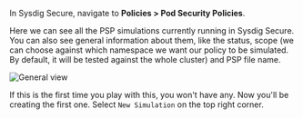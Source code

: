 In Sysdig Secure, navigate to **Policies > Pod Security Policies**. 

Here we can see all the PSP simulations currently running in Sysdig Secure. You can also see general information about them, like the status, scope (we can choose against which namespace we want our policy to be simulated. By default, it will be tested against the whole cluster) and PSP file name.

![General view](/sysdig/courses/secure/secure-pod-policy-advisor/assets/image1.png)

If this is the first time you play with this, you won't have any. Now you'll be creating the first one. Select `New Simulation` on the top right corner.